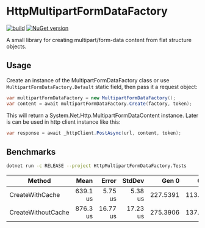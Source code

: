 # HttpMultipartFormDataFactory

[![build](https://github.com/hell03end/HttpMultipartFormDataFactory/actions/workflows/build.yml/badge.svg)](https://github.com/hell03end/HttpMultipartFormDataFactory/actions/workflows/build.yml)
[![NuGet version](https://badge.fury.io/nu/HttpMultipartFormDataFactory.svg)](https://badge.fury.io/nu/HttpMultipartFormDataFactory)

A small library for creating multipart/form-data content from flat structure objects.

## Usage

Create an instance of the MultipartFormDataFactory class or use `MultipartFormDataFactory.Default` static field, then pass it a request object:

```cs
var multipartFormDataFactory = new MultipartFormDataFactory();
var content = await multipartFormDataFactory.Create(factory, token);
```

This will return a System.Net.Http.MultipartFormDataContent instance. Later is can be used in http client instance like this:

```cs
var response = await _httpClient.PostAsync(url, content, token);
```

## Benchmarks

```sh
dotnet run -c RELEASE --project HttpMultipartFormDataFactory.Tests
```

|             Method |     Mean |    Error |   StdDev |    Gen 0 |    Gen 1 | Allocated |
|------------------- |---------:|---------:|---------:|---------:|---------:|----------:|
|    CreateWithCache | 639.1 us |  5.75 us |  5.38 us | 227.5391 | 113.2813 |    569 KB |
| CreateWithoutCache | 876.3 us | 16.77 us | 17.23 us | 275.3906 | 137.6953 |    631 KB |
